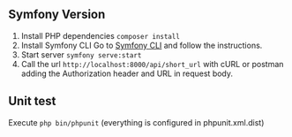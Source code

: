 ## Symfony Version

1. Install PHP dependencies
`composer install`
2. Install Symfony CLI
Go to [Symfony CLI](https://symfony.com/download) and follow the instructions.
3. Start server
`symfony serve:start`
4. Call the url `http://localhost:8000/api/short_url` with cURL or postman adding the Authorization header and URL in request body.

## Unit test
Execute `php bin/phpunit` (everything is configured in phpunit.xml.dist)
